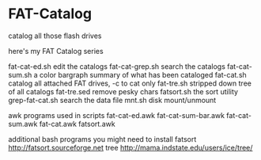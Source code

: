 # FAT-Catalog
catalog all those flash drives

here's my FAT Catalog series

fat-cat-ed.sh        edit the catalogs
fat-cat-grep.sh      search the catalogs
fat-cat-sum.sh       a color bargraph summary of what has been cataloged
fat-cat.sh           catalog all attached FAT drives, -c to cat only
fat-tre.sh           stripped down tree of all catalogs
fat-tre.sed          remove pesky chars
fatsort.sh           the sort utility
grep-fat-cat.sh      search the data file
mnt.sh               disk mount/unmount

awk programs used in scripts
fat-cat-ed.awk
fat-cat-sum-bar.awk
fat-cat-sum.awk
fat-cat.awk
fatsort.awk

additional bash programs you might need to install
fatsort
   http://fatsort.sourceforge.net
tree
   http://mama.indstate.edu/users/ice/tree/
